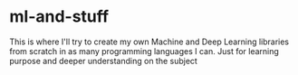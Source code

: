 # ml-and-stuff
This is where I'll try to create my own Machine and Deep Learning libraries from scratch in as many programming languages I can. Just for learning purpose and deeper understanding on the subject 
